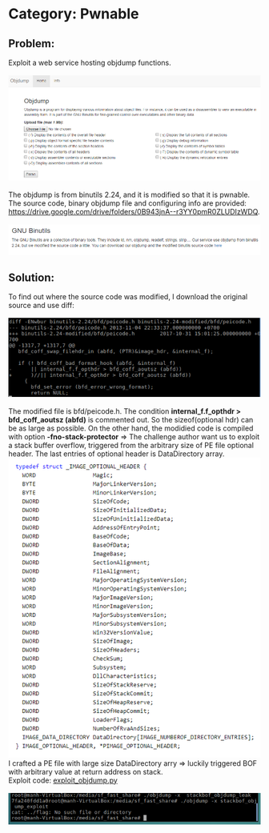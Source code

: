 # Category: Pwnable

## Problem:
Exploit a web service hosting objdump functions.<br /><br />
![alt text](image/objdump_service.PNG "Image - objdump service")<br /><br />
The objdump is from binutils 2.24, and it is modified so that it is pwnable. The source code, binary objdump file and configuring info are provided: https://drive.google.com/drive/folders/0B943jnA--r3YY0pmR0ZLUDIzWDQ. <br /><br />
![alt text](image/objdump_info.PNG "Image - objdump service info page")
## Solution:
To find out where the source code was modified, I download the original source and use diff:<br /><br />
![alt text](image/diff.PNG "Image - modified lines")<br /><br />
The modified file is bfd/peicode.h. The condition **internal_f.f_opthdr > bfd_coff_aoutsz (abfd)** is commented out. So the sizeof(optional hdr) can be as large as possible. On the other hand, the modidied code is compiled with option **-fno-stack-protector** => The challenge author want us to exploit a stack buffer overflow, triggered from the arbitrary size of PE file optional header. The last entries of optional header is DataDirectory array.<br />
![alt text](image/DataDirectory.PNG "Image - Optional header structure")<br />
I crafted a PE file with large size DataDirectory arry => luckily triggered BOF with arbitrary value at return address on stack.<br />
Exploit code: [exploit_objdump.py](exploit_objdump.py)<br /><br />
![alt text](image/objdump_exploit.PNG "Image objdump service exploit")
